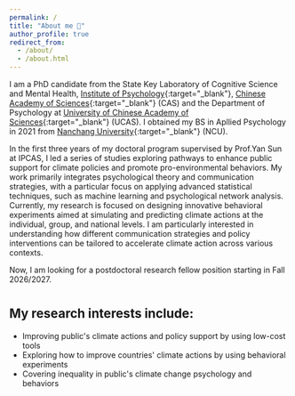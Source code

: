 ```yaml
---
permalink: /
title: "About me 🍬"
author_profile: true
redirect_from: 
  - /about/
  - /about.html
---
```


I am a PhD candidate from the State Key Laboratory of Cognitive Science and Mental Health, [Institute of Psychology](http://english.psych.cas.cn/au/){:target="_blank"}, [Chinese Academy of Sciences](https://english.cas.cn/){:target="_blank"} (CAS) and the Department of Psychology at [University of Chinese Academy of Sciences](https://english.ucas.ac.cn/){:target="_blank"} (UCAS). I obtained my BS in Apllied Psychology in 2021 from [Nanchang University](https://english.ncu.edu.cn/){:target="_blank"} (NCU).

In the first three years of my doctoral program supervised by Prof.Yan Sun at IPCAS, I led a series of studies exploring pathways to enhance public support for climate policies and promote pro-environmental behaviors. My work primarily integrates psychological theory and communication strategies, with a particular focus on applying advanced statistical techniques, such as machine learning and psychological network analysis. Currently, my research is focused on designing innovative behavioral experiments aimed at simulating and predicting climate actions at the individual, group, and national levels. I am particularly interested in understanding how different communication strategies and policy interventions can be tailored to accelerate climate action across various contexts.

Now, I am looking for a postdoctoral research fellow position starting in Fall 2026/2027.

<span style="font-size: 0.8em;">My research interests include:</span>
======
* Improving public's climate actions and policy support by using low-cost tools
* Exploring how to improve countries' climate actions by using behavioral experiments
* Covering inequality in public's climate change psychology and behaviors
